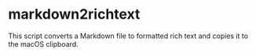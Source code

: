 # markdown2richtext
This script converts a Markdown file to formatted rich text and copies it to the macOS clipboard.
